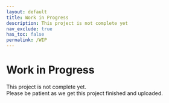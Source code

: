 ```yaml
---
layout: default
title: Work in Progress
description: This project is not complete yet
nav_exclude: true
has_toc: false
permalink: /WIP
---
```



Work in Progress
=======================

This project is not complete yet.  
Please be patient as we get this project finished and uploaded.